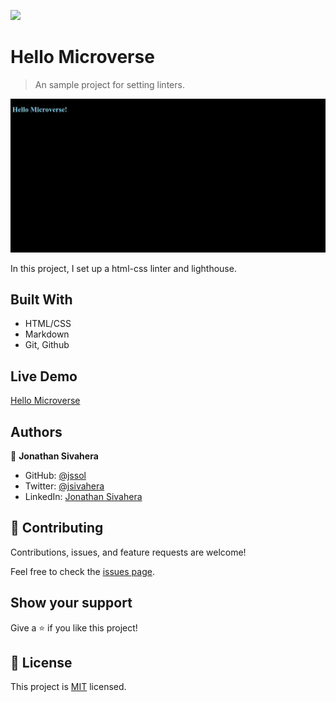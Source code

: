 ![](https://img.shields.io/badge/Microverse-blueviolet)

# Hello Microverse

> An sample project for setting linters.

![screenshot](./app_screenshot.png)

In this project, I set up a html-css linter and lighthouse.

## Built With

- HTML/CSS
- Markdown
- Git, Github

## Live Demo

[Hello Microverse](https://jssol.github.io/hello-world)

## Authors

👤 **Jonathan Sivahera**

- GitHub: [@jssol](https://github.com/jssol)
- Twitter: [@jsivahera](https://twitter.com/jsivahera)
- LinkedIn: [Jonathan Sivahera](https://linkedin.com/in/jsivahera)

## 🤝 Contributing

Contributions, issues, and feature requests are welcome!

Feel free to check the [issues page](../../issues/).

## Show your support

Give a ⭐️ if you like this project!

## 📝 License

This project is [MIT](./MIT.md) licensed.
